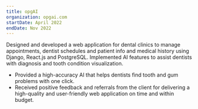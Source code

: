 ```yaml
---
title: opgAI
organization: opgai.com
startDate: April 2022
endDate: Nov 2022
---
```


Designed and developed a web application for dental clinics to manage appointments, dentist schedules and patient info and medical history using Django, React.js and PostgreSQL.
Implemented AI features to assist dentists with diagnosis and tooth condition visualization.

- Provided a high-accuracy AI that helps dentists find tooth and gum problems with one click.
- Received positive feedback and referrals from the client for delivering a high-quality and user-friendly web application on time and within budget.
